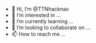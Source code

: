 - 👋 Hi, I’m @TTNhacknao
- 👀 I’m interested in ...
- 🌱 I’m currently learning ...
- 💞️ I’m looking to collaborate on ...
- 📫 How to reach me ...

<!---
TTNhacknao/TTNhacknao is a ✨ special ✨ repository because its `README.md` (this file) appears on your GitHub profile.
You can click the Preview link to take a look at your changes.
--->
